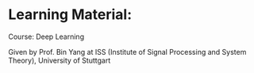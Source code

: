 # Learning Material:

Course: Deep Learning

Given by Prof. Bin Yang at ISS (Institute of Signal Processing and System Theory), University of Stuttgart

